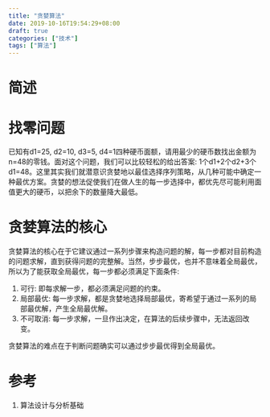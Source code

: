 ```yaml
---
title: "贪婪算法"
date: 2019-10-16T19:54:29+08:00
draft: true
categories: ["技术"]
tags: ["算法"]
---
```

# 简述
<!--more-->
# 找零问题  
已知有d1=25, d2=10, d3=5, d4=1四种硬币面额，请用最少的硬币数找出金额为n=48的零钱。面对这个问题，我们可以比较轻松的给出答案: 1个d1+2个d2+3个d1=48。这里其实我们就潜意识贪婪地以最佳选择序列策略，从几种可能中确定一种最优方案。贪婪的想法促使我们在做人生的每一步选择中，都优先尽可能利用面值更大的硬币，以把余下的数量降大最低。

# 贪婪算法的核心
贪婪算法的核心在于它建议通过一系列步骤来构造问题的解，每一步都对目前构造的问题求解，直到获得问题的完整解。当然，步步最优，也并不意味着全局最优，所以为了能获取全局最优，每一步都必须满足下面条件:
1. 可行: 即每求解一步，都必须满足问题的约束。  
2. 局部最优: 每一步求解，都是贪婪地选择局部最优，寄希望于通过一系列的局部最优解，产生全局最优解。    
3. 不可取消: 每一步求解，一旦作出决定，在算法的后续步骤中，无法返回改变。   

贪婪算法的难点在于判断问题确实可以通过步步最优得到全局最优。
# 参考
1. 算法设计与分析基础
